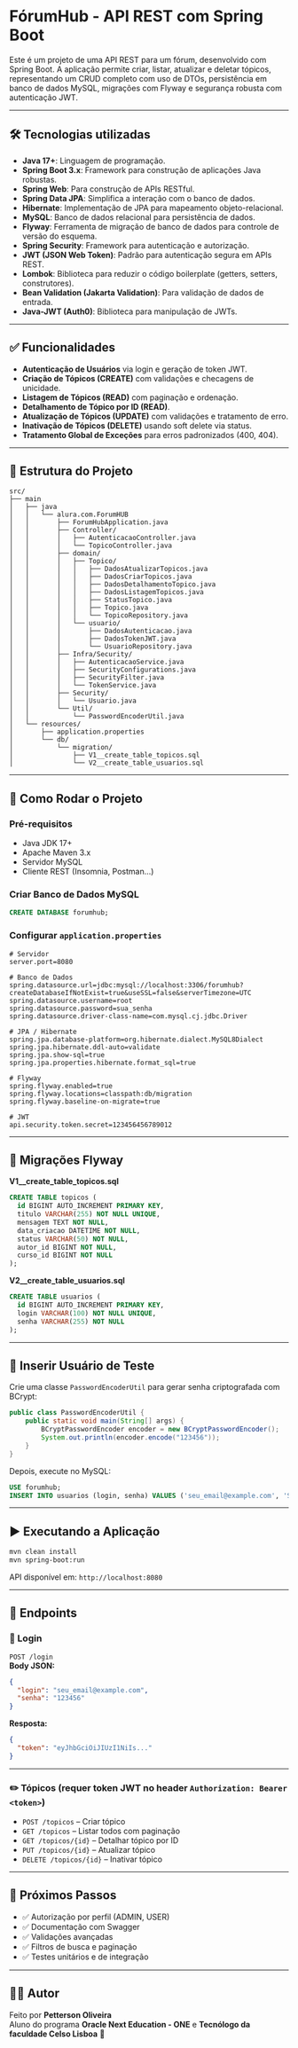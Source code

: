 # FórumHub - API REST com Spring Boot

Este é um projeto de uma API REST para um fórum, desenvolvido com Spring Boot. A aplicação permite criar, listar, atualizar e deletar tópicos, representando um CRUD completo com uso de DTOs, persistência em banco de dados MySQL, migrações com Flyway e segurança robusta com autenticação JWT.

---

## 🛠 Tecnologias utilizadas

- **Java 17+**: Linguagem de programação.
- **Spring Boot 3.x**: Framework para construção de aplicações Java robustas.
- **Spring Web**: Para construção de APIs RESTful.
- **Spring Data JPA**: Simplifica a interação com o banco de dados.
- **Hibernate**: Implementação de JPA para mapeamento objeto-relacional.
- **MySQL**: Banco de dados relacional para persistência de dados.
- **Flyway**: Ferramenta de migração de banco de dados para controle de versão do esquema.
- **Spring Security**: Framework para autenticação e autorização.
- **JWT (JSON Web Token)**: Padrão para autenticação segura em APIs REST.
- **Lombok**: Biblioteca para reduzir o código boilerplate (getters, setters, construtores).
- **Bean Validation (Jakarta Validation)**: Para validação de dados de entrada.
- **Java-JWT (Auth0)**: Biblioteca para manipulação de JWTs.

---

## ✅ Funcionalidades

- **Autenticação de Usuários** via login e geração de token JWT.
- **Criação de Tópicos (CREATE)** com validações e checagens de unicidade.
- **Listagem de Tópicos (READ)** com paginação e ordenação.
- **Detalhamento de Tópico por ID (READ)**.
- **Atualização de Tópicos (UPDATE)** com validações e tratamento de erro.
- **Inativação de Tópicos (DELETE)** usando soft delete via status.
- **Tratamento Global de Exceções** para erros padronizados (400, 404).

---

## 📁 Estrutura do Projeto

```
src/
├── main
│   ├── java
│   │   └── alura.com.ForumHUB
│   │       ├── ForumHubApplication.java
│   │       ├── Controller/
│   │       │   ├── AutenticacaoController.java
│   │       │   └── TopicoController.java
│   │       ├── domain/
│   │       │   ├── Topico/
│   │       │   │   ├── DadosAtualizarTopicos.java
│   │       │   │   ├── DadosCriarTopicos.java
│   │       │   │   ├── DadosDetalhamentoTopico.java
│   │       │   │   ├── DadosListagemTopicos.java
│   │       │   │   ├── StatusTopico.java
│   │       │   │   ├── Topico.java
│   │       │   │   └── TopicoRepository.java
│   │       │   └── usuario/
│   │       │       ├── DadosAutenticacao.java
│   │       │       ├── DadosTokenJWT.java
│   │       │       └── UsuarioRepository.java
│   │       ├── Infra/Security/
│   │       │   ├── AutenticacaoService.java
│   │       │   ├── SecurityConfigurations.java
│   │       │   ├── SecurityFilter.java
│   │       │   └── TokenService.java
│   │       ├── Security/
│   │       │   └── Usuario.java
│   │       └── Util/
│   │           └── PasswordEncoderUtil.java
│   └── resources/
│       ├── application.properties
│       └── db/
│           └── migration/
│               ├── V1__create_table_topicos.sql
│               └── V2__create_table_usuarios.sql
```

---

## 🚀 Como Rodar o Projeto

### Pré-requisitos

- Java JDK 17+
- Apache Maven 3.x
- Servidor MySQL
- Cliente REST (Insomnia, Postman...)

### Criar Banco de Dados MySQL

```sql
CREATE DATABASE forumhub;
```

### Configurar `application.properties`

```properties
# Servidor
server.port=8080

# Banco de Dados
spring.datasource.url=jdbc:mysql://localhost:3306/forumhub?createDatabaseIfNotExist=true&useSSL=false&serverTimezone=UTC
spring.datasource.username=root
spring.datasource.password=sua_senha
spring.datasource.driver-class-name=com.mysql.cj.jdbc.Driver

# JPA / Hibernate
spring.jpa.database-platform=org.hibernate.dialect.MySQL8Dialect
spring.jpa.hibernate.ddl-auto=validate
spring.jpa.show-sql=true
spring.jpa.properties.hibernate.format_sql=true

# Flyway
spring.flyway.enabled=true
spring.flyway.locations=classpath:db/migration
spring.flyway.baseline-on-migrate=true

# JWT
api.security.token.secret=123456456789012
```

---

## 🧱 Migrações Flyway

**V1__create_table_topicos.sql**
```sql
CREATE TABLE topicos (
  id BIGINT AUTO_INCREMENT PRIMARY KEY,
  titulo VARCHAR(255) NOT NULL UNIQUE,
  mensagem TEXT NOT NULL,
  data_criacao DATETIME NOT NULL,
  status VARCHAR(50) NOT NULL,
  autor_id BIGINT NOT NULL,
  curso_id BIGINT NOT NULL
);
```

**V2__create_table_usuarios.sql**
```sql
CREATE TABLE usuarios (
  id BIGINT AUTO_INCREMENT PRIMARY KEY,
  login VARCHAR(100) NOT NULL UNIQUE,
  senha VARCHAR(255) NOT NULL
);
```

---

## 🔐 Inserir Usuário de Teste

Crie uma classe `PasswordEncoderUtil` para gerar senha criptografada com BCrypt:

```java
public class PasswordEncoderUtil {
    public static void main(String[] args) {
        BCryptPasswordEncoder encoder = new BCryptPasswordEncoder();
        System.out.println(encoder.encode("123456"));
    }
}
```

Depois, execute no MySQL:

```sql
USE forumhub;
INSERT INTO usuarios (login, senha) VALUES ('seu_email@example.com', 'SENHA_BCRYPT_AQUI');
```

---

## ▶️ Executando a Aplicação

```bash
mvn clean install
mvn spring-boot:run
```

API disponível em: `http://localhost:8080`

---

## 📡 Endpoints

### 🔐 Login

`POST /login`  
**Body JSON:**
```json
{
  "login": "seu_email@example.com",
  "senha": "123456"
}
```

**Resposta:**
```json
{
  "token": "eyJhbGciOiJIUzI1NiIs..."
}
```

---

### ✏️ Tópicos (requer token JWT no header `Authorization: Bearer <token>`)

- `POST /topicos` – Criar tópico  
- `GET /topicos` – Listar todos com paginação  
- `GET /topicos/{id}` – Detalhar tópico por ID  
- `PUT /topicos/{id}` – Atualizar tópico  
- `DELETE /topicos/{id}` – Inativar tópico

---

## 🔮 Próximos Passos

- ✅ Autorização por perfil (ADMIN, USER)
- ✅ Documentação com Swagger
- ✅ Validações avançadas
- ✅ Filtros de busca e paginação
- ✅ Testes unitários e de integração

---

## 👨‍💻 Autor

Feito por **Petterson Oliveira**  
Aluno do programa **Oracle Next Education - ONE** e **Tecnólogo da faculdade Celso Lisboa** 🚀  
